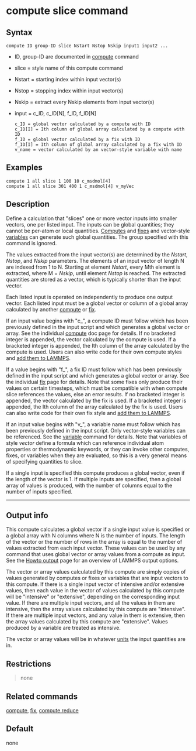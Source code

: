 # compute slice command

## Syntax

    compute ID group-ID slice Nstart Nstop Nskip input1 input2 ...

-   ID, group-ID are documented in [compute](compute) command

-   slice = style name of this compute command

-   Nstart = starting index within input vector(s)

-   Nstop = stopping index within input vector(s)

-   Nskip = extract every Nskip elements from input vector(s)

-   input = c_ID, c_ID\[N\], f_ID, f_ID\[N\]

        c_ID = global vector calculated by a compute with ID
        c_ID[I] = Ith column of global array calculated by a compute with ID
        f_ID = global vector calculated by a fix with ID
        f_ID[I] = Ith column of global array calculated by a fix with ID
        v_name = vector calculated by an vector-style variable with name

## Examples

``` LAMMPS
compute 1 all slice 1 100 10 c_msdmol[4]
compute 1 all slice 301 400 1 c_msdmol[4] v_myVec
```

## Description

Define a calculation that \"slices\" one or more vector inputs into
smaller vectors, one per listed input. The inputs can be global
quantities; they cannot be per-atom or local quantities.
[Computes](compute) and [fixes](fix) and vector-style
[variables](variable) can generate such global quantities. The group
specified with this command is ignored.

The values extracted from the input vector(s) are determined by the
*Nstart*, *Nstop*, and *Nskip* parameters. The elements of an input
vector of length N are indexed from 1 to N. Starting at element
*Nstart*, every Mth element is extracted, where M = *Nskip*, until
element *Nstop* is reached. The extracted quantities are stored as a
vector, which is typically shorter than the input vector.

Each listed input is operated on independently to produce one output
vector. Each listed input must be a global vector or column of a global
array calculated by another [compute](compute) or [fix](fix).

If an input value begins with \"c\_\", a compute ID must follow which
has been previously defined in the input script and which generates a
global vector or array. See the individual [compute](compute) doc page
for details. If no bracketed integer is appended, the vector calculated
by the compute is used. If a bracketed integer is appended, the Ith
column of the array calculated by the compute is used. Users can also
write code for their own compute styles and [add them to
LAMMPS](Modify).

If a value begins with \"f\_\", a fix ID must follow which has been
previously defined in the input script and which generates a global
vector or array. See the individual [fix](fix) page for details. Note
that some fixes only produce their values on certain timesteps, which
must be compatible with when compute slice references the values, else
an error results. If no bracketed integer is appended, the vector
calculated by the fix is used. If a bracketed integer is appended, the
Ith column of the array calculated by the fix is used. Users can also
write code for their own fix style and [add them to LAMMPS](Modify).

If an input value begins with \"v\_\", a variable name must follow which
has been previously defined in the input script. Only vector-style
variables can be referenced. See the [variable](variable) command for
details. Note that variables of style *vector* define a formula which
can reference individual atom properties or thermodynamic keywords, or
they can invoke other computes, fixes, or variables when they are
evaluated, so this is a very general means of specifying quantities to
slice.

If a single input is specified this compute produces a global vector,
even if the length of the vector is 1. If multiple inputs are specified,
then a global array of values is produced, with the number of columns
equal to the number of inputs specified.

------------------------------------------------------------------------

## Output info

This compute calculates a global vector if a single input value is
specified or a global array with N columns where N is the number of
inputs. The length of the vector or the number of rows in the array is
equal to the number of values extracted from each input vector. These
values can be used by any command that uses global vector or array
values from a compute as input. See the [Howto output](Howto_output)
page for an overview of LAMMPS output options.

The vector or array values calculated by this compute are simply copies
of values generated by computes or fixes or variables that are input
vectors to this compute. If there is a single input vector of intensive
and/or extensive values, then each value in the vector of values
calculated by this compute will be \"intensive\" or \"extensive\",
depending on the corresponding input value. If there are multiple input
vectors, and all the values in them are intensive, then the array values
calculated by this compute are \"intensive\". If there are multiple
input vectors, and any value in them is extensive, then the array values
calculated by this compute are \"extensive\". Values produced by a
variable are treated as intensive.

The vector or array values will be in whatever [units](units) the input
quantities are in.

## Restrictions

> none

## Related commands

[compute](compute), [fix](fix), [compute reduce](compute_reduce)

## Default

none
